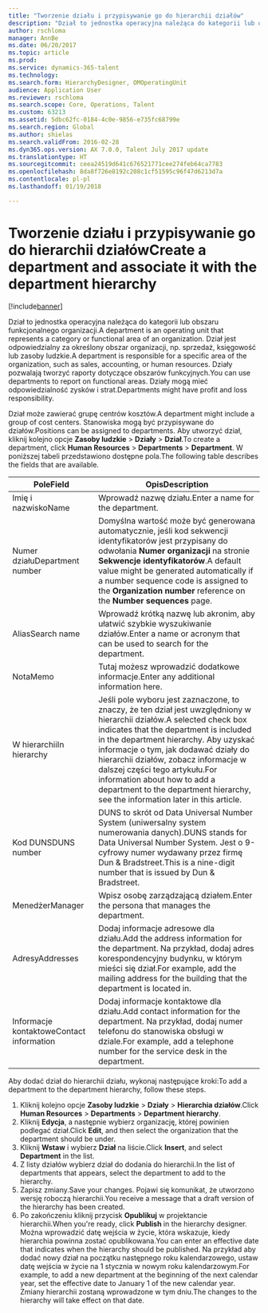 ```yaml
---
title: "Tworzenie działu i przypisywanie go do hierarchii działów"
description: "Dział to jednostka operacyjna należąca do kategorii lub obszaru funkcjonalnego organizacji. Dział jest odpowiedzialny za określony obszar organizacji, np. sprzedaż, księgowość lub zasoby ludzkie. Działy pozwalają tworzyć raporty dotyczące obszarów funkcyjnych. Działy mogą mieć odpowiedzialność zysków i strat."
author: rschloma
manager: AnnBe
ms.date: 06/20/2017
ms.topic: article
ms.prod: 
ms.service: dynamics-365-talent
ms.technology: 
ms.search.form: HierarchyDesigner, OMOperatingUnit
audience: Application User
ms.reviewer: rschloma
ms.search.scope: Core, Operations, Talent
ms.custom: 63213
ms.assetid: 5dbc62fc-0184-4c0e-9856-e735fc68799e
ms.search.region: Global
ms.author: shielas
ms.search.validFrom: 2016-02-28
ms.dyn365.ops.version: AX 7.0.0, Talent July 2017 update
ms.translationtype: HT
ms.sourcegitcommit: ceea24519d641c676521771cee274feb64ca7783
ms.openlocfilehash: 8da8f726e8192c208c1cf51595c96f47d6213d7a
ms.contentlocale: pl-pl
ms.lasthandoff: 01/19/2018

---
```


# <a name="create-a-department-and-associate-it-with-the-department-hierarchy"></a><span data-ttu-id="8de98-106">Tworzenie działu i przypisywanie go do hierarchii działów</span><span class="sxs-lookup"><span data-stu-id="8de98-106">Create a department and associate it with the department hierarchy</span></span>

[!include[banner](includes/banner.md)]


<span data-ttu-id="8de98-107">Dział to jednostka operacyjna należąca do kategorii lub obszaru funkcjonalnego organizacji.</span><span class="sxs-lookup"><span data-stu-id="8de98-107">A department is an operating unit that represents a category or functional area of an organization.</span></span> <span data-ttu-id="8de98-108">Dział jest odpowiedzialny za określony obszar organizacji, np. sprzedaż, księgowość lub zasoby ludzkie.</span><span class="sxs-lookup"><span data-stu-id="8de98-108">A department is responsible for a specific area of the organization, such as sales, accounting, or human resources.</span></span> <span data-ttu-id="8de98-109">Działy pozwalają tworzyć raporty dotyczące obszarów funkcyjnych.</span><span class="sxs-lookup"><span data-stu-id="8de98-109">You can use departments to report on functional areas.</span></span> <span data-ttu-id="8de98-110">Działy mogą mieć odpowiedzialność zysków i strat.</span><span class="sxs-lookup"><span data-stu-id="8de98-110">Departments might have profit and loss responsibility.</span></span>

<span data-ttu-id="8de98-111">Dział może zawierać grupę centrów kosztów.</span><span class="sxs-lookup"><span data-stu-id="8de98-111">A department might include a group of cost centers.</span></span> <span data-ttu-id="8de98-112">Stanowiska mogą być przypisywane do działów.</span><span class="sxs-lookup"><span data-stu-id="8de98-112">Positions can be assigned to departments.</span></span> <span data-ttu-id="8de98-113">Aby utworzyć dział, kliknij kolejno opcje **Zasoby ludzkie** &gt; **Działy** &gt; **Dział**.</span><span class="sxs-lookup"><span data-stu-id="8de98-113">To create a department, click **Human Resources** &gt; **Departments** &gt; **Department**.</span></span> <span data-ttu-id="8de98-114">W poniższej tabeli przedstawiono dostępne pola.</span><span class="sxs-lookup"><span data-stu-id="8de98-114">The following table describes the fields that are available.</span></span>

| <span data-ttu-id="8de98-115">Pole</span><span class="sxs-lookup"><span data-stu-id="8de98-115">Field</span></span>               | <span data-ttu-id="8de98-116">Opis</span><span class="sxs-lookup"><span data-stu-id="8de98-116">Description</span></span>                                                                                                                                                                                                       |
|---------------------|-------------------------------------------------------------------------------------------------------------------------------------------------------------------------------------------------------------------|
| <span data-ttu-id="8de98-117">Imię i nazwisko</span><span class="sxs-lookup"><span data-stu-id="8de98-117">Name</span></span>                | <span data-ttu-id="8de98-118">Wprowadź nazwę działu.</span><span class="sxs-lookup"><span data-stu-id="8de98-118">Enter a name for the department.</span></span>                                                                                                                                                                                  |
| <span data-ttu-id="8de98-119">Numer działu</span><span class="sxs-lookup"><span data-stu-id="8de98-119">Department number</span></span>   | <span data-ttu-id="8de98-120">Domyślna wartość może być generowana automatycznie, jeśli kod sekwencji identyfikatorów jest przypisany do odwołania **Numer organizacji** na stronie **Sekwencje identyfikatorów**.</span><span class="sxs-lookup"><span data-stu-id="8de98-120">A default value might be generated automatically if a number sequence code is assigned to the **Organization number** reference on the **Number sequences** page.</span></span>                                                 |
| <span data-ttu-id="8de98-121">Alias</span><span class="sxs-lookup"><span data-stu-id="8de98-121">Search name</span></span>         | <span data-ttu-id="8de98-122">Wprowadź krótką nazwę lub akronim, aby ułatwić szybkie wyszukiwanie działów.</span><span class="sxs-lookup"><span data-stu-id="8de98-122">Enter a name or acronym that can be used to search for the department.</span></span>                                                                                                                                            |
| <span data-ttu-id="8de98-123">Nota</span><span class="sxs-lookup"><span data-stu-id="8de98-123">Memo</span></span>                | <span data-ttu-id="8de98-124">Tutaj możesz wprowadzić dodatkowe informacje.</span><span class="sxs-lookup"><span data-stu-id="8de98-124">Enter any additional information here.</span></span>                                                                                                                                                                            |
| <span data-ttu-id="8de98-125">W hierarchii</span><span class="sxs-lookup"><span data-stu-id="8de98-125">In hierarchy</span></span>        | <span data-ttu-id="8de98-126">Jeśli pole wyboru jest zaznaczone, to znaczy, że ten dział jest uwzględniony w hierarchii działów.</span><span class="sxs-lookup"><span data-stu-id="8de98-126">A selected check box indicates that the department is included in the department hierarchy.</span></span> <span data-ttu-id="8de98-127">Aby uzyskać informacje o tym, jak dodawać działy do hierarchii działów, zobacz informacje w dalszej części tego artykułu.</span><span class="sxs-lookup"><span data-stu-id="8de98-127">For information about how to add a department to the department hierarchy, see the information later in this article.</span></span> |
| <span data-ttu-id="8de98-128">Kod DUNS</span><span class="sxs-lookup"><span data-stu-id="8de98-128">DUNS number</span></span>         | <span data-ttu-id="8de98-129">DUNS to skrót od Data Universal Number System (uniwersalny system numerowania danych).</span><span class="sxs-lookup"><span data-stu-id="8de98-129">DUNS stands for Data Universal Number System.</span></span> <span data-ttu-id="8de98-130">Jest o 9-cyfrowy numer wydawany przez firmę Dun & Bradstreet.</span><span class="sxs-lookup"><span data-stu-id="8de98-130">This is a nine-digit number that is issued by Dun & Bradstreet.</span></span>                                                                                                     |
| <span data-ttu-id="8de98-131">Menedżer</span><span class="sxs-lookup"><span data-stu-id="8de98-131">Manager</span></span>             | <span data-ttu-id="8de98-132">Wpisz osobę zarządzającą działem.</span><span class="sxs-lookup"><span data-stu-id="8de98-132">Enter the persona that manages the department.</span></span>                                                                                                                                                                    |
| <span data-ttu-id="8de98-133">Adresy</span><span class="sxs-lookup"><span data-stu-id="8de98-133">Addresses</span></span>           | <span data-ttu-id="8de98-134">Dodaj informacje adresowe dla działu.</span><span class="sxs-lookup"><span data-stu-id="8de98-134">Add the address information for the department.</span></span> <span data-ttu-id="8de98-135">Na przykład, dodaj adres korespondencyjny budynku, w którym mieści się dział.</span><span class="sxs-lookup"><span data-stu-id="8de98-135">For example, add the mailing address for the building that the department is located in.</span></span>                                                                          |
| <span data-ttu-id="8de98-136">Informacje kontaktowe</span><span class="sxs-lookup"><span data-stu-id="8de98-136">Contact information</span></span> | <span data-ttu-id="8de98-137">Dodaj informacje kontaktowe dla działu.</span><span class="sxs-lookup"><span data-stu-id="8de98-137">Add contact information for the department.</span></span> <span data-ttu-id="8de98-138">Na przykład, dodaj numer telefonu do stanowiska obsługi w dziale.</span><span class="sxs-lookup"><span data-stu-id="8de98-138">For example, add a telephone number for the service desk in the department.</span></span>                                                                                           |

<span data-ttu-id="8de98-139">Aby dodać dział do hierarchii działu, wykonaj następujące kroki:</span><span class="sxs-lookup"><span data-stu-id="8de98-139">To add a department to the department hierarchy, follow these steps.</span></span>

1.  <span data-ttu-id="8de98-140">Kliknij kolejno opcje **Zasoby ludzkie** &gt; **Działy** &gt; **Hierarchia działów**.</span><span class="sxs-lookup"><span data-stu-id="8de98-140">Click **Human Resources** &gt; **Departments** &gt; **Department hierarchy**.</span></span>
2.  <span data-ttu-id="8de98-141">Kliknij **Edycja**, a następnie wybierz organizację, której powinien podlegać dział.</span><span class="sxs-lookup"><span data-stu-id="8de98-141">Click **Edit**, and then select the organization that the department should be under.</span></span>
3.  <span data-ttu-id="8de98-142">Kliknij **Wstaw** i wybierz **Dział** na liście.</span><span class="sxs-lookup"><span data-stu-id="8de98-142">Click **Insert**, and select **Department** in the list.</span></span>
4.  <span data-ttu-id="8de98-143">Z listy działów wybierz dział do dodania do hierarchii.</span><span class="sxs-lookup"><span data-stu-id="8de98-143">In the list of departments that appears, select the department to add to the hierarchy.</span></span>
5.  <span data-ttu-id="8de98-144">Zapisz zmiany.</span><span class="sxs-lookup"><span data-stu-id="8de98-144">Save your changes.</span></span> <span data-ttu-id="8de98-145">Pojawi się komunikat, że utworzono wersję roboczą hierarchii.</span><span class="sxs-lookup"><span data-stu-id="8de98-145">You receive a message that a draft version of the hierarchy has been created.</span></span>
6.  <span data-ttu-id="8de98-146">Po zakończeniu kliknij przycisk **Opublikuj** w projektancie hierarchii.</span><span class="sxs-lookup"><span data-stu-id="8de98-146">When you're ready, click **Publish** in the hierarchy designer.</span></span> <span data-ttu-id="8de98-147">Można wprowadzić datę wejścia w życie, która wskazuje, kiedy hierarchia powinna zostać opublikowana.</span><span class="sxs-lookup"><span data-stu-id="8de98-147">You can enter an effective date that indicates when the hierarchy should be published.</span></span> <span data-ttu-id="8de98-148">Na przykład aby dodać nowy dział na początku następnego roku kalendarzowego, ustaw datę wejścia w życie na 1 stycznia w nowym roku kalendarzowym.</span><span class="sxs-lookup"><span data-stu-id="8de98-148">For example, to add a new department at the beginning of the next calendar year, set the effective date to January 1 of the new calendar year.</span></span> <span data-ttu-id="8de98-149">Zmiany hierarchii zostaną wprowadzone w tym dniu.</span><span class="sxs-lookup"><span data-stu-id="8de98-149">The changes to the hierarchy will take effect on that date.</span></span>





